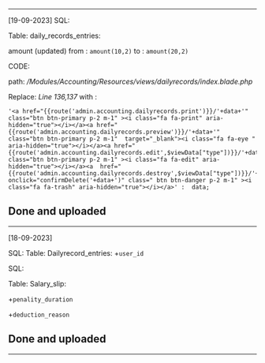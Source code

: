 --------------------------------------
[19-09-2023]
SQL:

Table: daily_records_entries:

amount (updated) from : `amount(10,2)` to : `amount(20,2)`

CODE:

path: */Modules/Accounting/Resources/views/dailyrecords/index.blade.php*

Replace: *Line 136,137* with :
```
'<a href="{{route('admin.accounting.dailyrecords.print')}}/'+data+'" class="btn btn-primary p-2 m-1" ><i class="fa fa-print" aria-hidden="true"></i></a><a href="{{route('admin.accounting.dailyrecords.preview')}}/'+data+'" class="btn btn-primary p-2 m-1"  target="_blank"><i class="fa fa-eye " aria-hidden="true"></i></a><a href="{{route('admin.accounting.dailyrecords.edit',$viewData["type"])}}/'+data+'" class="btn btn-primary p-2 m-1" ><i class="fa fa-edit" aria-hidden="true"></i></a><a  href="{{route('admin.accounting.dailyrecords.destroy',$viewData["type"])}}/'+data+'" onclick="confirmDelete('+data+')" class=" btn btn-danger p-2 m-1" ><i class="fa fa-trash" aria-hidden="true"></i></a>' :  data;
```


Done and uploaded
-

--------------------------------------
[18-09-2023]

SQL:
Table: Dailyrecord_entries:
+`user_id`

SQL:

Table: Salary_slip:

+`penality_duration`

+`deduction_reason`


Done and uploaded
-
----------------------------------------
